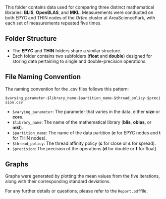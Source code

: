 This folder contains data used for comparing three distinct mathematical libraries: **BLIS**, **OpenBLAS**, and **MKL**. Measurements were conducted on both EPYC and THIN nodes of the *Orfeo* cluster at AreaSciencePark, with each set of measurements repeated five times.

## Folder Structure

- The **EPYC** and **THIN** folders share a similar structure.
- Each folder contains two subfolders (**float** and **double**) designed for storing data pertaining to single and double-precision operations.

## File Naming Convention

The naming convention for the .csv files follows this pattern:

`$varying_parameter-$library_name-$partition_name-$thread_policy-$precision.csv`

- `$varying_parameter`: The parameter that varies in the data, either **size** or **core**.
- `$library_name`: The name of the mathematical library (**blis**, **oblas**, or **mkl**).
- `$partition_name`: The name of the data partition (**e** for EPYC nodes and **t** for THIN nodes).
- `$thread_policy`: The thread affinity policy (**c** for close or **s** for spread).
- `$precision`: The precision of the operations (**d** for double or **f** for float).


## Graphs

Graphs were generated by plotting the mean values from the five iterations, along with their corresponding standard deviations.

For any further details or questions, please refer to the `Report.pdf`file. 
